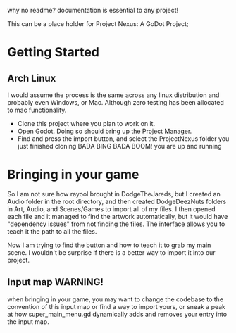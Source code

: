 why no readme‽
documentation is essential to any project!

This can be a place holder for Project Nexus: A GoDot Project;

# Getting Started

## Arch Linux

I would assume the process is the same across any linux distribution and probably even Windows, or Mac.  Although zero testing has been allocated to mac functionality.
* Clone this project where you plan to work on it.
* Open Godot. Doing so should bring up the Project Manager.
* Find and press the import button, and select the ProjectNexus folder you just finished cloning
BADA BING BADA BOOM! you are up and running


# Bringing in your game

So I am not sure how rayool brought in DodgeTheJareds, but I created an Audio folder in the root directory, and then created DodgeDeezNuts folders in Art, Audio, and Scenes/Games to import all of my files. I then opened each file and it managed to find the artwork automatically, but it would have "dependency issues" from not finding the files. The interface allows you to teach it the path to all the files.

Now I am trying to find the button and how to teach it to grab my main scene. I wouldn't be surprise if there is a better way to import it into our project.

## Input map WARNING!

when bringing in your game, you may want to change the codebase to the convention of this input map or find a way to import yours, or sneak a peak at how super_main_menu.gd dynamically adds and removes your entry into the input map.
